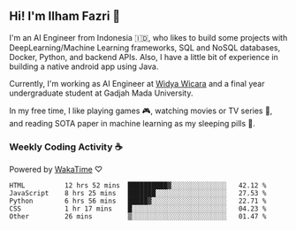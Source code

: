 ## Hi! I'm Ilham Fazri 👋

I'm an AI Engineer from Indonesia 🇮🇩, who likes to build some projects with DeepLearning/Machine Learning frameworks, SQL and NoSQL databases, Docker, Python, and backend APIs. Also, I have a little bit of experience in building a native android app using Java.

Currently, I'm working as AI Engineer at [Widya Wicara](https://widyawicara.com) and a final year undergraduate student at Gadjah Mada University. 

In my free time, I like playing games 🎮, watching movies or TV series 🍿, and reading SOTA paper in machine learning as my sleeping pills 💊. 

### Weekly Coding Activity ☕
Powered by [WakaTime](https://wakatime.com/) ♡
<!--START_SECTION:waka-->

```text
HTML          12 hrs 52 mins  ██████████▓░░░░░░░░░░░░░░   42.12 %
JavaScript    8 hrs 25 mins   ███████░░░░░░░░░░░░░░░░░░   27.53 %
Python        6 hrs 56 mins   █████▓░░░░░░░░░░░░░░░░░░░   22.71 %
CSS           1 hr 17 mins    █░░░░░░░░░░░░░░░░░░░░░░░░   04.23 %
Other         26 mins         ▒░░░░░░░░░░░░░░░░░░░░░░░░   01.47 %
```

<!--END_SECTION:waka-->
